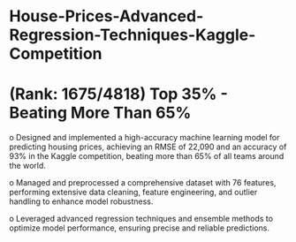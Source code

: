 # House-Prices-Advanced-Regression-Techniques-Kaggle-Competition

# (Rank: 1675/4818) Top 35% - Beating More Than 65%

o Designed and implemented a high-accuracy machine learning model for predicting
housing prices, achieving an RMSE of 22,090 and an accuracy of 93% in the Kaggle competition, 
beating more than 65% of all teams around the world.

o Managed and preprocessed a comprehensive dataset with 76 features, performing
extensive data cleaning, feature engineering, and outlier handling to enhance model
robustness.

o Leveraged advanced regression techniques and ensemble methods to optimize model
performance, ensuring precise and reliable predictions.
